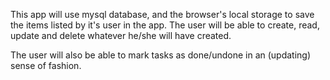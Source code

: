 
This app will use mysql database, and the browser's local
storage to save the items listed by it's user in the
app. The user will be able to create, read, update and delete
whatever he/she will have created.

The user will also be able to mark tasks as done/undone in an
(updating) sense of fashion.
